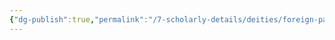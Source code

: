 ```yaml
---
{"dg-publish":true,"permalink":"/7-scholarly-details/deities/foreign-pantheons/the-mazzaroth/bahamut/","noteIcon":""}
---
```


